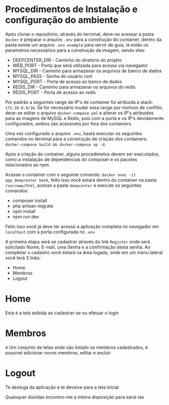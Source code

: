 # Procedimentos de Instalação e configuração do ambiente
   
Após clonar o repositório, através do terminal, deve-se acessar a pasta `docker` e preparar o arquivo `.env` para a construção do container, dentro da pasta existe um arquivo `.env.example` para servir de guia, lá estão os parametros necessários para a construção da imagem, sendo eles:

- DEEPCENTER_DIR - Caminho do diretório do projeto
- WEB_PORT - Porta que será utilizada para acesso via navegador
- MYSQL_DIR - Caminho para armazenar os arquivos de banco de dados
- MYSQL_PASS - Senha do usuário root
- MYSQL_PORT - Porta de acesso ao banco de dados
- REDIS_DIR - Caminho para armazenar os arquivos do redis
- REDIS_PORT - Porta de acesso ao redis

Por padrão a seguintes range de IP's de container foi atribuida a stack: `172.18.0.0/16`. Se for necessário mudar essa range por motivos de conflito, deve-se editar o arquivo `docker-compose.yml` e alterar os IP's atribuidos para as imagens de MySQL e Redis, pois com a porta e os IP's devidamente configurados, ambos são acessiveis por fora dos containers.   

Uma vez configurado o arquivo `.env`, basta executar os seguintes comandos no terminal para a construção de criação dos containers: `docker-compose build && docker-compose up -d`.

Após a criação do container, alguns procedimetos devem ser executados, como a instalação de dependencias do composer e os pacotes relacionados ao npm.

Acesse o container com o seguinte comando: `docker exec -it app_deepcenter bash`, feito isso você estará dentro do container na pasta `/var/www/html`, acesse a pasta `deepcenter` e execute os seguintes comandos:

- composer install
- php artisan migrate
- npm install
- npm run dev

Feito isso você já deve ter acesso a aplicação completa no navegador em `localhost` com a porta configurada no `.env`

A primeira etapa será se cadastrar através do link `Register` onde será solicitado Nome, E-mail, uma Senha e a confirmação desta senha.
Ao completar o cadastro você estará na área logada, onde em um menu lateral você terá 3 links:
- Home
- Membros
- Logout

# Home
Esta é a tela exibida ao cadastrar-se ou efetuar o login

# Membros
é Um conjunto de telas onde são listado os membros cadastrados, é possível adicionar novos membros, editar e excluir

# Logout
Te desloga da aplicação e te devolve para a tela inicial

Quaisquer dúvidas encontro-me a inteira disposição para saná-las